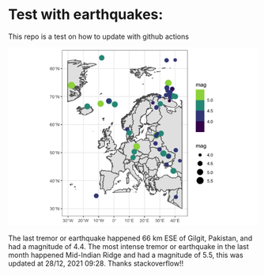 <!-- README.md is generated from README.Rmd. Please edit that file -->

Test with earthquakes:
======================

This repo is a test on how to update with github actions

![](man/figures/README-unnamed-chunk-2-1.png)

The last tremor or earthquake happened 66 km ESE of Gilgit, Pakistan,
and had a magnitude of 4.4. The most intense tremor or earthquake in the
last month happened Mid-Indian Ridge and had a magnitude of 5.5, this
was updated at 28/12, 2021 09:28. Thanks stackoverflow!!

